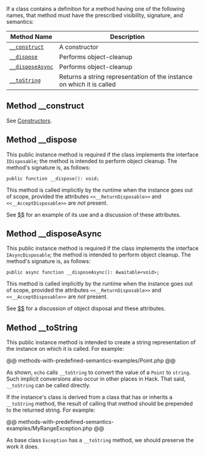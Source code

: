 If a class contains a definition for a method having one of the following names, that method must have the prescribed visibility, 
signature, and semantics:

Method Name	| Description
------------|-------------
[`__construct`](constructors.md) | A constructor
[`__dispose`](#method-__dispose) | Performs object-cleanup
[`__disposeAsync`](#method-__disposeasync) | Performs object-cleanup
[`__toString`](#method-__tostring) | Returns a string representation of the instance on which it is called

## Method __construct

See [Constructors](constructors.md).

## Method __dispose

This public instance method is required if the class implements the interface `IDisposable`; the method is intended to perform object 
cleanup. The method's signature is, as follows:

```Hack
public function __dispose(): void;
```

This method is called implicitly by the runtime when the instance goes out of scope, provided the attributes `<<__ReturnDisposable>>` 
and `<<__AcceptDisposable>>` are *not* present.

See [$$](object-disposal.md) for an example of its use and a discussion of these attributes.

## Method __disposeAsync

This public instance method is required if the class implements the interface `IAsyncDisposable`; the method is intended to perform 
object cleanup. The method's signature is, as follows:

```Hack
public async function __disposeAsync(): Awaitable<void>;
```

This method is called implicitly by the runtime when the instance goes out of scope, provided the attributes `<<__ReturnDisposable>>` 
and `<<__AcceptDisposable>>` are *not* present.

See [$$](object-disposal.md) for a discussion of object disposal and these attributes.

## Method __toString

This public instance method is intended to create a string representation of the instance on which it is called.  For example:

@@ methods-with-predefined-semantics-examples/Point.php @@

As shown, `echo` calls `__toString` to convert the value of a `Point` to `string`.  Such implicit conversions also occur in other places 
in Hack.  That said, `__toString` can be called directly.

If the instance's class is derived from a class that has or inherits a `__toString` method, the result of calling that method should be 
prepended to the returned string.  For example:

@@ methods-with-predefined-semantics-examples/MyRangeException.php @@

As base class `Exception` has a `__toString` method, we should preserve the work it does.
